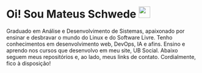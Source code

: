 # Oi! Sou Mateus Schwede <img src="https://raw.githubusercontent.com/MartinHeinz/MartinHeinz/master/wave.gif" width="30" height="auto"/>

Graduado em Análise e Desenvolvimento de Sistemas, apaixonado por ensinar e desbravar o mundo do Linux e do Software Livre. Tenho conhecimentos em desenvolvimento web, DevOps, IA e afins. Ensino e aprendo nos cursos que desenvolvo em meu site, UB Social. Abaixo seguem meus repositórios e, ao lado, meus links de contato. Cordialmente, fico à disposição!
